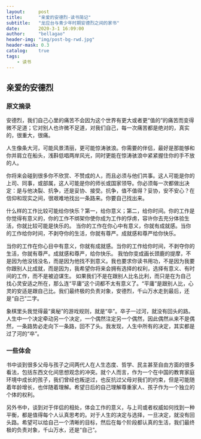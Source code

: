 ```yaml
---
layout:     post
title:      "亲爱的安德烈-读书简记"
subtitle:   "龙应台与青少年时期安德烈之间的家书"
date:       2020-3-1 16:09:00
author:     "bellagao"
header-img: "img/post-bg-rwd.jpg"
header-mask: 0.3
catalog:    true
tags:
    - 读书
---
```


## 亲爱的安德烈

### 原文摘录

安德烈，我们自己心里的痛苦不会因为这个世界有更大或者更“值的”的痛苦而变得微不足道；它对别人也许微不足道，对我们自己，每一次痛苦都是绝对的，真实的，很重大，很痛。

人生像条大河，可能风景清丽，更可能惊涛骇浪。你需要的伴侣，最好是那能够和你并肩立在船头，浅斟低唱两岸风光，同时更能在惊涛骇浪中紧紧握住你的手不放的人。 

你将来会碰到很多你不欣赏、不赞成的人，而且必须与他们共事。这人可能是你的上司、同事，或部属，这人可能是你的师长或国家领导。你必须每一次都做出决定：是与他决裂、抗争，还是妥协、接受。抗争，值不值得？妥协，安不安心？在信仰和现实之间，很艰难地找出一条路来。你要自己找出来。

什么样的工作比较可能给你快乐？第一，给你意义；第二，给你时间。你的工作是你觉得有意义的，你的工作不绑架你使你成为工作的俘虏，容许你去充分体验生活，你就比较可能是快乐的。 当你的工作在你心中有意义，你就有成就感。当你的工作给你时间，不剥夺你的生活，你就有尊严。成就感和尊严给你快乐。

当你的工作在你心目中有意义，你就有成就感。当你的工作给你时间，不剥夺你的生活，你就有尊严。成就感和尊严，给你快乐。 我怕你变成画长颈鹿的提摩，不是因为他没钱没名，而是因为他找不到意义。我也要求你读书用功，不是因为我要你跟别人比成就，而是因为，我希望你将来会拥有选择的权利，选择有意义、有时间的工作，而不是被迫谋生。 如果我们不是在跟别人比名比利，而只是在为自己找心灵安适之所在，那么连“平庸”这个词都不太有意义了。“平庸”是跟别人比，心灵的安适是跟自己比。我们最终极的负责对象，安德烈，千山万水走到最后，还是“自己”二字。

象棋里头我觉得最“奥秘”的游戏规则，就是“卒”。卒子一过河，就没有回头的路。人生中一个决定牵动另一个决定，一个偶然注定另一个偶然，因此偶然从来不是偶然，一条路势必走向下一条路，回不了头。我发现，人生中所有的决定，其实都是过了河的“卒”。

### 一些体会

书中谈到很多父母与孩子之间两代人在人生态度、哲学、民主甚至自由方面的很多看法，包括东西文化间思想观念的冲突。就个人而言，作为一个在中国的教育家庭环境中成长的孩子，我们曾经也叛逆过，也反抗过父母对我们的约束，但是可能随着年龄增长，也伴随着理解。希望日后的自己理解尊重家人、孩子作为一个独立的个体的权利。

另外书中，谈到对于伴侣的相处，体会工作的意义，与上司或者权威如何找到一种平衡，都是值得每个人认真思考的。对于人生的决定与选择，一旦决定，就没有回头路。希望可以给自己一个清晰的目标，然后在每个阶段都认真的生活，我们最终极的负责对象，千山万水，还是“自己”。

